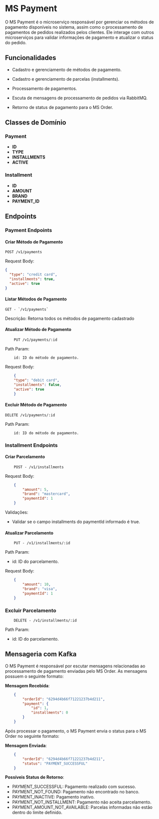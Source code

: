 # MS Payment

O MS Payment é o microserviço responsável por gerenciar os métodos de pagamento disponíveis no sistema, 
assim como o processamento de pagamentos de pedidos realizados pelos clientes. Ele interage com outros 
microserviços para validar informações de pagamento e atualizar o status do pedido.

## Funcionalidades

- Cadastro e gerenciamento de métodos de pagamento.

- Cadastro e gerenciamento de parcelas (installments).

- Processamento de pagamentos.

- Escuta de mensagens de processamento de pedidos via RabbitMQ.

- Retorno de status de pagamento para o MS Order.

## Classes de Domínio

### Payment

- **ID**
- **TYPE**
- **INSTALLMENTS**
- **ACTIVE**

### Installment

- **ID**
- **AMOUNT**
- **BRAND**
- **PAYMENT_ID**

## Endpoints

### Payment Endpoints

#### Criar Método de Pagamento

```http
POST /v1/payments
```

Request Body:
```json
{
  "type": "credit card",
  "installments": true,
  "active": true
}
```

#### Listar Métodos de Pagamento
```http
GET - `/v1/payments`
```
Descrição: Retorna todos os métodos de pagamento cadastrado

#### Atualizar Método de Pagamento

```http
    PUT /v1/payments/:id
```

Path Param:
```
    id: ID do método de pagamento.
```
Request Body:

```json
    {
    "type": "debit card",
    "installments": false,
    "active": true
    }
```

#### Excluir Método de Pagamento

```http 
DELETE /v1/payments/:id
```

Path Param:
```
    id: ID do método de pagamento.
```


### Installment Endpoints

#### Criar Parcelamento
```http
    POST - /v1/installments
```
Request Body:
```json
    {
        "amount": 5,
        "brand": "mastercard",
        "paymentId": 1
    }
```

Validações:
- Validar se o campo installments do paymentId informado é true.

#### Atualizar Parcelamento

```http
    PUT - /v1/installments/:id
```

Path Param:
- id: ID do parcelamento.

Request Body:
```json
    {
        "amount": 10,
        "brand": "visa",
        "paymentId": 1
    }
```
### Excluir Parcelamento

```http
    DELETE - /v1/installments/:id
```

Path Param:
- id: ID do parcelamento.


## Mensageria com Kafka

O MS Payment é responsável por escutar mensagens relacionadas ao processamento 
de pagamento enviadas pelo MS Order. As mensagens possuem o seguinte formato:

**Mensagem Recebida**:
```json
    {
        "orderId": "6294d4b66f71221237b4d211",
        "payment": {
            "id": 1,
            "installments": 0
        }
    }
```

Após processar o pagamento, o MS Payment envia o status para o MS Order no seguinte formato:

**Mensagem Enviada**:
```json
    {
        "orderId": "6294d4b66f71221237b4d211",
        "status": "PAYMENT_SUCCESSFUL"
    }
```

**Possíveis Status de Retorno**:

- PAYMENT_SUCCESSFUL: Pagamento realizado com sucesso.
- PAYMENT_NOT_FOUND: Pagamento não encontrado no banco.
- PAYMENT_INACTIVE: Pagamento inativo.
- PAYMENT_NOT_INSTALLMENT: Pagamento não aceita parcelamento.
- PAYMENT_AMOUNT_NOT_AVAILABLE: Parcelas informadas não estão dentro do limite definido.